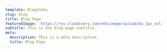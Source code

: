 ```yaml
---
template: BlogIndex
slug: blog
title: Blog Page
featuredImage: 'https://res.cloudinary.com/nkh/image/upload/bo_1px_solid_rgb:ffffff,c_scale,f_auto,q_auto,w_1054/v1579506551/media/cloudinary_experts_2019.png'
subtitle: This is the blog page subtitle.
meta:
  description: This is a meta description.
  title: Blog Page
---
```

